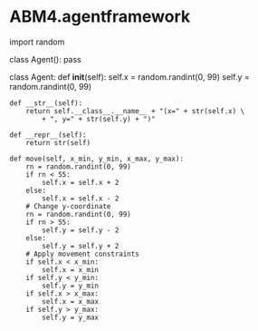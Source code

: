 # ABM4.agentframework
import random

class Agent():
    pass

class Agent:
    def __init__(self):
        self.x = random.randint(0, 99)
        self.y = random.randint(0, 99)
    
    def __str__(self):
        return self.__class__.__name__ + "(x=" + str(self.x) \
            + ", y=" + str(self.y) + ")"
    
    def __repr__(self):
        return str(self)
    
    def move(self, x_min, y_min, x_max, y_max):
        rn = random.randint(0, 99)
        if rn < 55:
            self.x = self.x + 2
        else:
            self.x = self.x - 2
        # Change y-coordinate
        rn = random.randint(0, 99)
        if rn > 55:
            self.y = self.y - 2
        else:
            self.y = self.y + 2
        # Apply movement constraints
        if self.x < x_min:
            self.x = x_min
        if self.y < y_min:
            self.y = y_min
        if self.x > x_max:
            self.x = x_max
        if self.y > y_max:
            self.y = y_max
